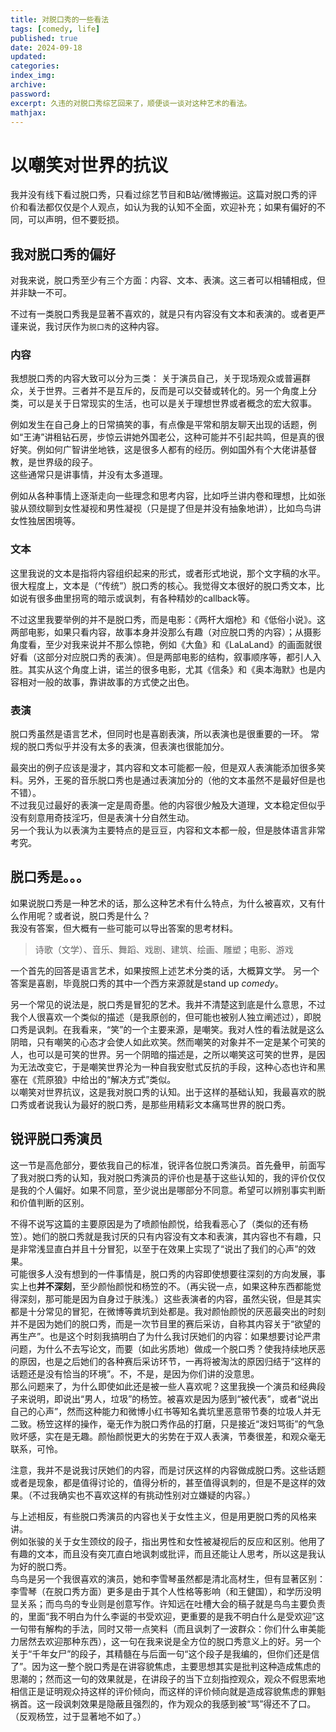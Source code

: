 ```yaml
---
title: 对脱口秀的一些看法
tags: [comedy, life]
published: true
date: 2024-09-18
updated:
categories:
index_img:
archive:
password:
excerpt: 久违的对脱口秀综艺回来了，顺便谈一谈对这种艺术的看法。
mathjax:
---
```

# 以嘲笑对世界的抗议
我并没有线下看过脱口秀，只看过综艺节目和B站/微博搬运。这篇对脱口秀的评价和看法都仅仅是个人观点，如认为我的认知不全面，欢迎补充；如果有偏好的不同，可以声明，但不要贬损。

## 我对脱口秀的偏好
对我来说，脱口秀至少有三个方面：内容、文本、表演。这三者可以相辅相成，但并非缺一不可。

不过有一类脱口秀我是显著不喜欢的，就是只有内容没有文本和表演的。或者更严谨来说，我讨厌作为`脱口秀`的这种内容。
### 内容
我想脱口秀的内容大致可以分为三类： 关于演员自己，关于现场观众或普遍群众，关于世界。三者并不是互斥的，反而是可以交替或转化的。另一个角度上分类，可以是关于日常现实的生活，也可以是关于理想世界或者概念的宏大叙事。

例如发生在自己身上的日常搞笑的事，有点像是平常和朋友聊天出现的话题，例如“王涛”讲租钻石房，步惊云讲她外国老公，这种可能并不引起共鸣，但是真的很好笑。例如何广智讲坐地铁，这是很多人都有的经历。例如国外有个大佬讲基督教，是世界级的段子。  
这些通常只是讲事情，并没有太多道理。

例如从各种事情上逐渐走向一些理念和思考内容，比如呼兰讲内卷和理想，比如张骏从颈纹聊到女性凝视和男性凝视（只是提了但是并没有抽象地讲），比如鸟鸟讲女性独居困境等。

### 文本
这里我说的文本是指将内容组织起来的形式，或者形式地说，那个文字稿的水平。很大程度上，文本是（“传统”）脱口秀的核心。我觉得文本很好的脱口秀文本，比如说有很多曲里拐弯的暗示或讽刺，有各种精妙的callback等。

不过这里我要举例的并不是脱口秀，而是电影：《两杆大烟枪》和《低俗小说》。这两部电影，如果只看内容，故事本身并没那么有趣（对应脱口秀的内容）；从摄影角度看，至少对我来说并不那么惊艳，例如《大鱼》和《LaLaLand》的画面就很好看（这部分对应脱口秀的表演）。但是两部电影的结构，叙事顺序等，都引人入胜。其实从这个角度上讲，诺兰的很多电影，尤其《信条》和《奥本海默》也是内容相对一般的故事，靠讲故事的方式使之出色。
### 表演
脱口秀虽然是语言艺术，但同时也是喜剧表演，所以表演也是很重要的一环。 常规的脱口秀似乎并没有太多的表演，但表演也很能加分。

最突出的例子应该是漫才，其内容和文本可能都一般，但是双人表演能添加很多笑料。另外，王冕的音乐脱口秀也是通过表演加分的（他的文本虽然不是最好但是也不错）。  
不过我见过最好的表演一定是周奇墨。他的内容很少触及大道理，文本稳定但似乎没有刻意用奇技淫巧，但是表演十分自然生动。  
另一个我认为以表演为主要特点的是豆豆，内容和文本都一般，但是肢体语言非常考究。

## 脱口秀是。。。
如果说脱口秀是一种艺术的话，那么这种艺术有什么特点，为什么被喜欢，又有什么作用呢？或者说，脱口秀是什么？  
我没有答案，但大概有一些可能可以导出答案的思考材料。
> 诗歌（文学）、音乐、舞蹈、戏剧、建筑、绘画、雕塑；电影、游戏

一个首先的回答是语言艺术，如果按照上述艺术分类的话，大概算文学。 另一个答案是喜剧，毕竟脱口秀的其中一个西方来源就是stand up *comedy*。

另一个常见的说法是，脱口秀是冒犯的艺术。我并不清楚这到底是什么意思，不过我个人很喜欢一个类似的描述（是我原创的，但可能也被别人独立阐述过），即脱口秀是讽刺。在我看来，“笑”的一个主要来源，是嘲笑。我对人性的看法就是这么阴暗，只有嘲笑的心态才会使人如此欢笑。然而嘲笑的对象并不一定是某个可笑的人，也可以是可笑的世界。另一个阴暗的描述是，之所以嘲笑这可笑的世界，是因为无法改变它，于是嘲笑世界沦为一种自我安慰式反抗的手段，这种心态也许和黑塞在《荒原狼》中给出的“解决方式”类似。  
以嘲笑对世界抗议，这是我对脱口秀的认知。出于这样的基础认知，我最喜欢的脱口秀或者说我认为最好的脱口秀，是那些用精彩文本痛骂世界的脱口秀。

## 锐评脱口秀演员
这一节是高危部分，要依我自己的标准，锐评各位脱口秀演员。首先叠甲，前面写了我对脱口秀的认知，我对脱口秀演员的评价也是基于这些认知的，我的评价仅仅是我的个人偏好。如果不同意，至少说出是哪部分不同意。希望可以辨别事实判断和价值判断的区别。

不得不说写这篇的主要原因是为了喷颜怡颜悦，给我看恶心了（类似的还有杨笠）。她们的脱口秀就是我讨厌的只有内容没有文本和表演，其内容也不有趣，只是非常浅显直白并且十分冒犯，以至于在效果上实现了“说出了我们的心声”的效果。  
可能很多人没有想到的一件事情是，脱口秀的内容即使想要往深刻的方向发展，事实上也**并不深刻**，至少颜怡颜悦和杨笠的不。（再尖锐一点，如果这种东西都能觉得深刻，那可能是因为自身过于肤浅。）这些表演者的内容，虽然尖锐，但是其实都是十分常见的冒犯，在微博等粪坑到处都是。我对颜怡颜悦的厌恶最突出的时刻并不是因为她们的脱口秀，而是一次节目里的赛后采访，自称其内容关于“欲望的再生产”。也是这个时刻我搞明白了为什么我讨厌她们的内容：如果想要讨论严肃问题，为什么不去写论文，而要（如此劣质地）做成一个脱口秀？使我持续地厌恶的原因，也是之后她们的各种赛后采访环节，一再将被淘汰的原因归结于“这样的话题还是没有恰当的环境”。不，不是，是因为你们讲的没意思。  
那么问题来了，为什么即使如此还是被一些人喜欢呢？这里我换一个演员和经典段子来说明，即说出“男人，垃圾”的杨笠。被喜欢是因为感到“被代表”，或者“说出自己的心声”，然而这种能力和微博小红书等知名粪坑里恶意带节奏的垃圾人并无二致。杨笠这样的操作，毫无作为脱口秀作品的打磨，只是接近“泼妇骂街”的气急败坏感，实在是无趣。颜怡颜悦更大的劣势在于双人表演，节奏很差，和观众毫无联系，可怜。

注意，我并不是说我讨厌她们的内容，而是讨厌这样的内容做成脱口秀。这些话题或者是现象，都是值得讨论的，值得分析的，甚至值得讽刺的，但是不是这样的效果。（不过我确实也不喜欢这样的有挑动性别对立嫌疑的内容。）

与上述相反，有些脱口秀演员的内容也关于女性主义，但是用更脱口秀的风格来讲。  
例如张骏的关于女生颈纹的段子，指出男性和女性被凝视后的反应和区别。他用了有趣的文本，而且没有突兀直白地讽刺或批评，而且还能让人思考，所以这是我认为好的脱口秀。  
鸟鸟是另一个我很喜欢的演员，她和李雪琴虽然都是清北高材生，但有显著区别：李雪琴（在脱口秀方面）更多是由于其个人性格等影响（和王健国），和学历没明显关系；而鸟鸟的专业则是创意写作。许知远在吐槽大会的稿子就是鸟鸟主要负责的，里面“我不明白为什么李诞的书受欢迎，更重要的是我不明白什么是受欢迎”这一句带有解构的手法，同时又带一点笑料（而且讽刺了一波群众：你们什么审美能力居然去欢迎那种东西），这一句在我来说是全方位的脱口秀意义上的好。另一个关于“千年女尸”的段子，其精髓在与后面一句“这个段子是我编的，但你们还是信了”。因为这一整个脱口秀是在讲容貌焦虑，主要思想其实是批判这种造成焦虑的思潮的；然而这一句的效果就是，在讲段子的当下立刻指控观众，观众不假思索地相信正是证明观众持这样的评价倾向，而这样的评价倾向就是造成容貌焦虑的罪魁祸首。这一段讽刺效果是隐蔽且强烈的，作为观众的我感到被“骂”得还不了口。（反观杨笠，过于显著地不如了。）


